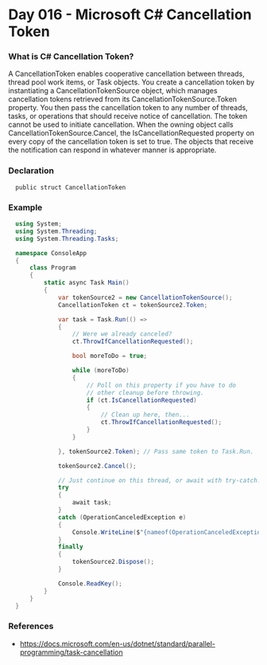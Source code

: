 # Day 016 - Microsoft C# Cancellation Token

  ### What is C# Cancellation Token?
  A CancellationToken enables cooperative cancellation between threads, thread pool work items, or Task objects. You create a cancellation token by instantiating a CancellationTokenSource object, which manages cancellation tokens retrieved from its CancellationTokenSource.Token property. You then pass the cancellation token to any number of threads, tasks, or operations that should receive notice of cancellation. The token cannot be used to initiate cancellation. When the owning object calls CancellationTokenSource.Cancel, the IsCancellationRequested property on every copy of the cancellation token is set to true. The objects that receive the notification can respond in whatever manner is appropriate.

  ### Declaration
  ```
    public struct CancellationToken
  ```

  ### Example
  ```c#
    using System;
    using System.Threading;
    using System.Threading.Tasks;

    namespace ConsoleApp
    {
        class Program
        {
            static async Task Main()
            {
                var tokenSource2 = new CancellationTokenSource();
                CancellationToken ct = tokenSource2.Token;

                var task = Task.Run(() =>
                {
                    // Were we already canceled?
                    ct.ThrowIfCancellationRequested();

                    bool moreToDo = true;

                    while (moreToDo)
                    {
                        // Poll on this property if you have to do
                        // other cleanup before throwing.
                        if (ct.IsCancellationRequested)
                        {
                            // Clean up here, then...
                            ct.ThrowIfCancellationRequested();
                        }
                    }

                }, tokenSource2.Token); // Pass same token to Task.Run.

                tokenSource2.Cancel();

                // Just continue on this thread, or await with try-catch:
                try
                {
                    await task;
                }
                catch (OperationCanceledException e)
                {
                    Console.WriteLine($"{nameof(OperationCanceledException)} thrown with message: {e.Message}");
                }
                finally
                {
                    tokenSource2.Dispose();
                }

                Console.ReadKey();
            }
        }
    }
  ```
  ### References
  * https://docs.microsoft.com/en-us/dotnet/standard/parallel-programming/task-cancellation